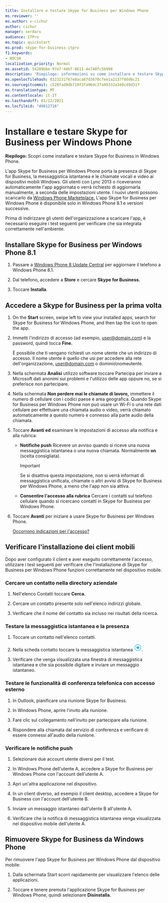 ```yaml
---
title: Installare e testare Skype for Business per Windows Phone
ms.reviewer: ''
ms.author: v-cichur
author: cichur
manager: serdars
audience: ITPro
ms.topic: quickstart
ms.prod: skype-for-business-itpro
f1.keywords:
- NOCSH
localization_priority: Normal
ms.assetid: 54289bbe-97e7-44bf-8611-4e740fc5b998
description: 'Riepilogo: informazioni su come installare e testare Skype for Business in Windows Phone.'
ms.openlocfilehash: 8323231f67e8aca87d3670cfee1a2137f0dd6c21
ms.sourcegitcommit: c528fad9db719f3fa96dc3fa99332a349cd9d317
ms.translationtype: MT
ms.contentlocale: it-IT
ms.lasthandoff: 01/12/2021
ms.locfileid: "49812716"
---
```

# <a name="install-and-test-skype-for-business-for-windows-phone"></a>Installare e testare Skype for Business per Windows Phone
 
**Riepilogo:** Scopri come installare e testare Skype for Business in Windows Phone.
  
L'app Skype for Business per Windows Phone porta la presenza di Skype for Business, la messaggistica istantanea e le chiamate vocali e video ai dispositivi mobili Windows. Gli utenti con Lync 2013 o riceveranno automaticamente l'app aggiornata o verrà richiesto di aggiornarla manualmente, a seconda delle impostazioni utente. I nuovi utenti possono scaricarlo da [Windows Phone Marketplace.](https://go.microsoft.com/fwlink/p/?linkid=231901) L'app Skype for Business per Windows Phone è disponibile solo in Windows Phone 8.1 e versioni successive.
  
Prima di indirizzare gli utenti dell'organizzazione a scaricare l'app, è necessario eseguire i test seguenti per verificare che sia integrata correttamente nell'ambiente. 
  
## <a name="install-skype-for-business-windows-phone-81"></a>Installare Skype for Business per Windows Phone 8.1

1. Passare a [Windows Phone 8 Update Central](https://www.windowsphone.com/en-us/how-to/wp8/update-central) per aggiornare il telefono a Windows Phone 8.1.
    
2. Dal telefono, accedere a **Store** e cercare **Skype for Business.**
    
3. Toccare **Installa**. 
    
## <a name="sign-in-to-skype-for-business-for-the-first-time"></a>Accedere a Skype for Business per la prima volta

1. On the **Start** screen, swipe left to view your installed apps, search for Skype for Business for Windows Phone, and then tap the icon to open the app.
    
2. Immetti l'indirizzo di accesso (ad esempio, user@domain.com) e la password, quindi tocca **Fine.**
    
     È possibile che ti vengano richiesti un nome utente che un indirizzo di accesso. Il nome utente è quello che usi per accedere alla rete dell'organizzazione, user@domain.com o dominio\nomeutente.
    
3. Nella schermata **Analisi** utilizzo software  toccare Partecipa per inviare a Microsoft  dati anonimi sui problemi e l'utilizzo delle app oppure no, se si preferisce non partecipare.
    
4. Nella schermata **Non perdere mai le chiamate di lavoro,** immettere il numero di cellulare con i codici paese e area geografica. Quando Skype for Business per Windows Phone non può usare un Wi-Fi o una rete dati cellulare per effettuare una chiamata audio o video, verrà chiamato automaticamente a questo numero e connesso alla parte audio della chiamata.
    
5. Toccare **Avanti ed** esaminare le impostazioni di accesso alla notifica e alla rubrica:
    
   - **Notifiche push** Ricevere un avviso quando si riceve una nuova messaggistica istantanea o una nuova chiamata. Normalmente **on** (scelta consigliata).
    
     > [!IMPORTANT]
     > Se si disattiva questa impostazione, non si verrà informati di messaggistica unificata, chiamate o altri avvisi di Skype for Business per Windows Phone, a meno che l'app non sia attiva. 
  
   - **Consentire l'accesso alla rubrica** Cercare i contatti sul telefono cellulare quando si ricercano contatti in Skype for Business per Windows Phone.
    
6. Toccare **Avanti** per iniziare a usare Skype for Business per Windows Phone.
    
    [Occorrono indicazioni per l'accesso?](https://support.office.com/article/6b827683-ad55-471a-bd4b-3d4ec098bf75)
    
## <a name="verify-mobile-client-installation"></a>Verificare l'installazione dei client mobili

Dopo aver configurato il client e aver eseguito correttamente l'accesso, utilizzare i test seguenti per verificare che l'installazione di Skype for Business per Windows Phone funzioni correttamente nel dispositivo mobile.
  
### <a name="search-for-a-contact-in-the-corporate-directory"></a>Cercare un contatto nella directory aziendale

1. Nell'elenco Contatti toccare **Cerca.**
    
2. Cercare un contatto presente solo nell'elenco indirizzi globale.
    
3. Verificare che il nome del contatto sia incluso nei risultati della ricerca.
    
### <a name="test-instant-messaging-and-presence"></a>Testare la messaggistica istantanea e la presenza

1. Toccare un contatto nell'elenco contatti.
    
2. Nella scheda contatto toccare la messaggistica istantanea ![Icona per la messaggistica istantanea in Skype for Business](../../media/90f8d5fa-7968-4ef7-bf5b-dddf9b893905.png).
    
3. Verificare che venga visualizzata una finestra di messaggistica istantanea e che sia possibile digitare e inviare un messaggio istantaneo.
    
### <a name="test-dial-out-conferencing"></a>Testare le funzionalità di conferenza telefonica con accesso esterno

1. In Outlook, pianificare una riunione Skype for Business.
    
2. In Windows Phone, aprire l'invito alla riunione.
    
3. Fare clic sul collegamento nell'invito per partecipare alla riunione.
    
4. Rispondere alla chiamata dal servizio di conferenza e verificare di essere connessi all'audio della riunione.
    
### <a name="test-push-notifications"></a>Verificare le notifiche push

1. Selezionare due account utente diversi per il test. 
    
2. In Windows Phone dell'utente A, accedere a Skype for Business per Windows Phone con l'account dell'utente A.
    
3. Apri un'altra applicazione nel dispositivo.
    
4. In un client diverso, ad esempio il client desktop, accedere a Skype for Business con l'account dell'utente B.
    
5. Inviare un messaggio istantaneo dall'utente B all'utente A.
    
6. Verificare che la notifica di messaggistica istantanea venga visualizzata nel dispositivo mobile dell'utente A.
    
## <a name="remove-skype-for-business-from-your-windows-phone"></a>Rimuovere Skype for Business da Windows Phone

Per rimuovere l'app Skype for Business per Windows Phone dal dispositivo mobile: 
  
1. Dalla schermata Start scorri rapidamente per visualizzare l'elenco delle applicazioni. 
    
2. Toccare e tenere premuta l'applicazione Skype for Business per Windows Phone, quindi selezionare **Disinstalla.**
    


